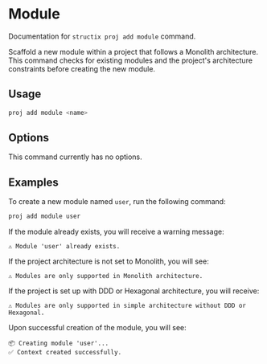# Module

Documentation for `structix proj add module` command.

Scaffold a new module within a project that follows a Monolith architecture. This command checks for existing modules and the project's architecture constraints before creating the new module.

## Usage

```bash
proj add module <name>
```

## Options

This command currently has no options.

## Examples

To create a new module named `user`, run the following command:

```bash
proj add module user
```

If the module already exists, you will receive a warning message:

```
⚠️ Module 'user' already exists.
```

If the project architecture is not set to Monolith, you will see:

```
⚠️ Modules are only supported in Monolith architecture.
```

If the project is set up with DDD or Hexagonal architecture, you will receive:

```
⚠️ Modules are only supported in simple architecture without DDD or Hexagonal.
```

Upon successful creation of the module, you will see:

```
📦 Creating module 'user'...
✅ Context created successfully.
```
